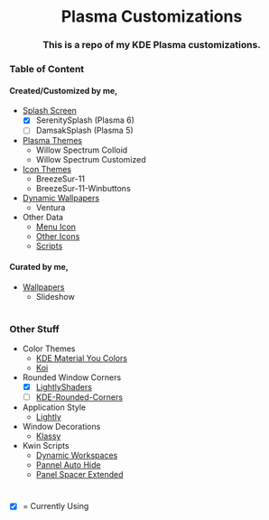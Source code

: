 <h1 align="center"> Plasma Customizations </h1>
<h3 align="center"> This is a repo of my KDE Plasma customizations. </h3>

### Table of Content

#### Created/Customized by me,

- [Splash Screen](./.local/share/plasma/look-and-feel)
  - [x] SerenitySplash (Plasma 6)
  - [ ] DamsakSplash (Plasma 5)
- [Plasma Themes](./.local/share/plasma/desktoptheme/)
  - Willow Spectrum Colloid
  - Willow Spectrum Customized
- [Icon Themes](./.local/share/icons/)
  - BreezeSur-11
  - BreezeSur-11-Winbuttons
- [Dynamic Wallpapers](./.local/share/wallpapers/)
  - Ventura
- Other Data
  - [Menu Icon](./.data/Themming/Menu-icon/)
  - [Other Icons](./.data/Themming/Other-icons/)
  - [Scripts](./.data/Themming/Scripts/)

#### Curated by me,

- [Wallpapers](./.data/Themming/Wallpapers/)
  - Slideshow

#

### Other Stuff

- Color Themes
  - [KDE Material You Colors](https://github.com/luisbocanegra/kde-material-you-colors)
  - [Koi](https://github.com/baduhai/Koi)
- Rounded Window Corners
  - [X] [LightlyShaders](https://github.com/a-parhom/LightlyShaders)
  - [ ] [KDE-Rounded-Corners](https://github.com/matinlotfali/KDE-Rounded-Corners)
- Application Style
  - [Lightly](https://github.com/boehs/Lightly)
- Window Decorations
  - [Klassy](https://github.com/paulmcauley/klassy)
- Kwin Scripts
  - [Dynamic Workspaces](https://github.com/d86leader/dynamic_workspaces)
  - [Pannel Auto Hide](https://github.com/luisbocanegra/kwin-panel-auto-hide)
  - [Panel Spacer Extended](https://github.com/luisbocanegra/plasma-panel-spacer-extended)

#

- [X] = Currently Using
